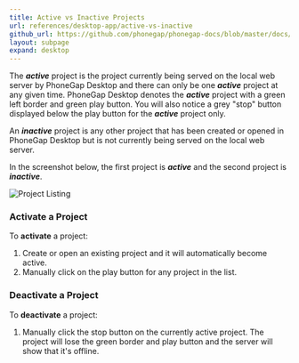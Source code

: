 ```yaml
---
title: Active vs Inactive Projects
url: references/desktop-app/active-vs-inactive
github_url: https://github.com/phonegap/phonegap-docs/blob/master/docs/3-references/desktop-app/4-active-vs-inactive.html.md
layout: subpage
expand: desktop
---
```



The ***active*** project is the project currently being served on the local web server by PhoneGap Desktop and there can only
be one ***active*** project at any given time. PhoneGap Desktop denotes the ***active*** project with  a green left border and green
play button. You will also notice a grey "stop" button displayed below the play button for the ***active*** project only.

An ***inactive*** project is any other project that has been created or opened in PhoneGap Desktop but is not currently
being served on the local web server.  

In the screenshot below, the first project is ***active*** and the second project is ***inactive***.

![Project Listing](../../../images/docs-active-project.png)

### Activate a Project

To **activate** a project:
1. Create or open an existing project and it will automatically become active.
1. Manually click on the play button for any project in the list.

### Deactivate a Project

To **deactivate** a project:
1. Manually click the stop button on the currently active project. The project will lose the green border and play button and the server will show
 that it's offline.
